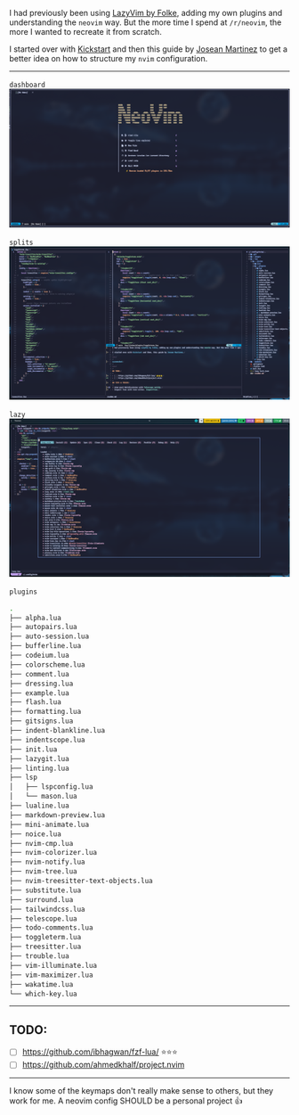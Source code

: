 I had previously been using [LazyVim by Folke](https://www.lazyvim.org/), adding my own plugins and understanding the `neovim` way. But the more time I spend at `/r/neovim`, the more I wanted to recreate it from scratch.

I started over with [Kickstart](https://github.com/nvim-lua/kickstart.nvim/) and then this guide by [Josean Martinez](https://youtu.be/6pAG3BHurdM?si=mr4V-jd-QyoGWwXF) to get a better idea on how to structure my `nvim` configuration.

---

`dashboard`
![screenshot](./images/screenshot-20240512-131442.png)

`splits`
![screenshot](./images/screenshot-20240512-140911.png)

`lazy`
![screenshot](./images/screenshot-20240512-154119.png)

`plugins`

```sh
.
├── alpha.lua
├── autopairs.lua
├── auto-session.lua
├── bufferline.lua
├── codeium.lua
├── colorscheme.lua
├── comment.lua
├── dressing.lua
├── example.lua
├── flash.lua
├── formatting.lua
├── gitsigns.lua
├── indent-blankline.lua
├── indentscope.lua
├── init.lua
├── lazygit.lua
├── linting.lua
├── lsp
│   ├── lspconfig.lua
│   └── mason.lua
├── lualine.lua
├── markdown-preview.lua
├── mini-animate.lua
├── noice.lua
├── nvim-cmp.lua
├── nvim-colorizer.lua
├── nvim-notify.lua
├── nvim-tree.lua
├── nvim-treesitter-text-objects.lua
├── substitute.lua
├── surround.lua
├── tailwindcss.lua
├── telescope.lua
├── todo-comments.lua
├── toggleterm.lua
├── treesitter.lua
├── trouble.lua
├── vim-illuminate.lua
├── vim-maximizer.lua
├── wakatime.lua
└── which-key.lua
```

---

## TODO:

- [ ] https://github.com/ibhagwan/fzf-lua/ ⭐️⭐️⭐️
- [ ] https://github.com/ahmedkhalf/project.nvim

---

I know some of the keymaps don't really make sense to others, but they work for me. A neovim config SHOULD be a personal project 👍

